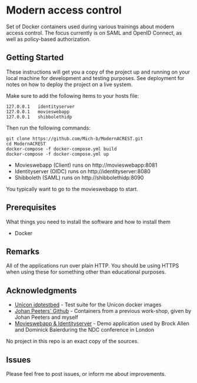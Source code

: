 # Modern access control 

Set of Docker containers used during various trainings about modern access control. The focus currently is on SAML and OpenID Connect, as well as policy-based authorization. 

## Getting Started

These instructions will get you a copy of the project up and running on your local machine for development and testing purposes. See deployment for notes on how to deploy the project on a live system.

Make sure to add the following items to your hosts file:
```
127.0.0.1	identityserver
127.0.0.1	movieswebapp
127.0.0.1	shibbolethidp
```

Then run the following commands:

```
git clone https://github.com/Mich-b/ModernACREST.git
cd ModernACREST
docker-compose -f docker-compose.yml build
docker-compose -f docker-compose.yml up
```

* Movieswebapp (Client) runs on http://movieswebapp:8081
* Identityserver (OIDC) runs on http://identityserver:8080
* Shibboleth (SAML) runs on http://shibbolethidp:8090

You typically want to go to the movieswebapp to start.

## Prerequisites

What things you need to install the software and how to install them

* Docker

## Remarks

All of the applications run over plain HTTP. You should be using HTTPS when using these for something other than educational purposes. 

## Acknowledgments

* [Unicon idptestbed](https://github.com/Unicon/shibboleth-idp-dockerized) - Test suite for the Unicon docker images 
* [Johan Peeters' Github](https://github.com/JohanPeeters/REST-IAM-demo) - Containers from a previous work-shop, given by Johan Peeters and myself
* [Movieswebapp & Identityserver](http://docs.identityserver.io/en/release/intro/big_picture.html) - Demo application used by Brock Allen and Dominick Baierduring the NDC conference in London

No project in this repo is an exact copy of the sources.

## Issues

Please feel free to post issues, or inform me about improvements.